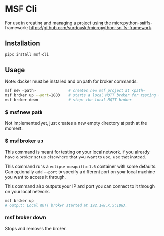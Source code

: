 # MSF Cli

For use in creating and managing a project using the micropython-sniffs-framework: https://github.com/surdouski/micropython-sniffs-framework.

## Installation

```bash
pipx install msf-cli
```

## Usage

Note: docker must be installed and on path for broker commands.

```bash
msf new <path>               # creates new msf project at <path>
msf broker up --port=1883    # starts a local MQTT broker for testing (--port is optional, default is 1883)
msf broker down              # stops the local MQTT broker
```

### $ msf new path

Not implemented yet, just creates a new empty directory at path at the moment.

### $ msf broker up

This command is meant for testing on your local network. If you already have a broker set up elsewhere that
you want to use, use that instead.

This command runs a `eclipse-mosquitto:1.6` container with some defaults. Can optionally add `--port` to specify
a different port on your local machine you want to access it through.

This command also outputs your IP and port you can connect to it through on your local network.

```bash
msf broker up
# output: Local MQTT broker started at 192.168.x.x:1883.
```

### msf broker down

Stops and removes the broker.